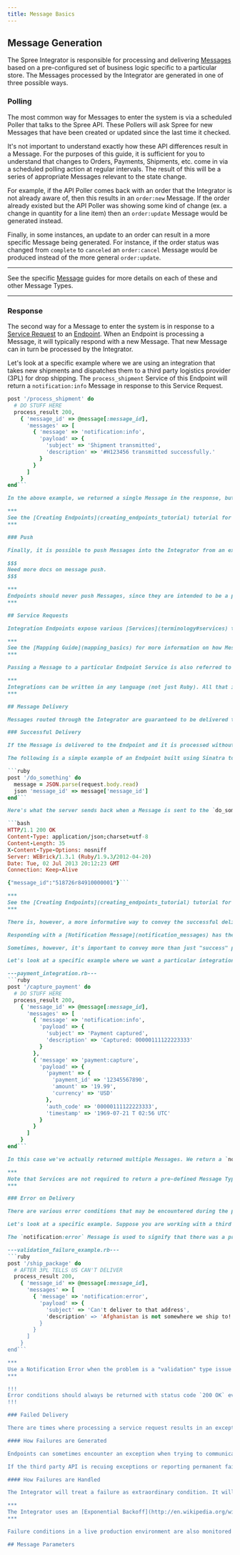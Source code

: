 ```yaml
---
title: Message Basics
---
```


## Message Generation

The Spree Integrator is responsible for processing and delivering [Messages](terminology#messages) based on a pre-configured set of business logic specific to a particular store. The Messages processed by the Integrator are generated in one of three possible ways.

### Polling

The most common way for Messages to enter the system is via a scheduled Poller that talks to the Spree API. These Pollers will ask Spree for new Messages that have been created or updated since the last time it checked.

It's not important to understand exactly how these API differences result in a Message. For the purposes of this guide, it is sufficient for you to understand that changes to Orders, Payments, Shipments, etc. come in via a scheduled polling action at regular intervals. The result of this will be a series of appropriate Messages relevant to the state change.

For example, if the API Poller comes back with an order that the Integrator is not already aware of, then this results in an `order:new` Message. If the order already existed but the API Poller was showing some kind of change (ex. a change in quantity for a line item) then an `order:update` Message would be generated instead.

Finally, in some instances, an update to an order can result in a more specific Message being generated. For instance, if the order status was changed from `complete` to `canceled` an `order:cancel` Message would be produced instead of the more general `order:update`.

***
See the specific [Message](messages_overview) guides for more details on each of these and other Message Types.
***

### Response

The second way for a Message to enter the system is in response to a [Service Request](terminology#service_requests) to an [Endpoint](terminology#endpoints). When an Endpoint is processing a Message, it will typically respond with a new Message. That new Message can in turn be processed by the Integrator.

Let's look at a specific example where we are using an integration that takes new shipments and dispatches them to a third party logistics provider (3PL) for drop shipping. The `process_shipment` Service of this Endpoint will return a `notification:info` Message in response to this Service Request.

```ruby
post '/process_shipment' do
  # DO STUFF HERE
  process_result 200,
    { 'message_id' => @message[:message_id],
      'messages' => [
        { 'message' => 'notification:info',
          'payload' => {
            'subject' => 'Shipment transmitted',
            'description' => '#H123456 transmitted successfully.'
          }
        }
      ]
    }
end```

In the above example, we returned a single Message in the response, but Messages generated in this way are technically an array of Messages and so it is possible to generate more than one Message as part of a Service Request. For example, if you were designing a Service that returned the list of shipments that have shipped since the last check, then you would likely need to return multiple `shipment:confirm` Messages.

***
See the [Creating Endpoints](creating_endpoints_tutorial) tutorial for some more detailed examples on how to generate Messages in response to processing a Service Request.
***

### Push

Finally, it is possible to push Messages into the Integrator from an external source.

$$$
Need more docs on message push.
$$$

***
Endpoints should never push Messages, since they are intended to be a passive consumer of Messages. Instead, they should be polled via a Message sent from the Integrator, so that they can return the necessary information.
***

## Service Requests

Integration Endpoints expose various [Services](terminology#services) to the Integrator. The Integrator is configured with a series of [Mappings](terminology#mappings), which tell it how it route a specific Message to a particular Service offered by an Endpoint.

***
See the [Mapping Guide](mapping_basics) for more information on how Messages are mapped to Endpoints.
***

Passing a Message to a particular Endpoint Service is also referred to as making a [Service Request](terminology#service_request). Service Requests are always made use the `HTTP POST` method and the Messages they pass are required to be in a JSON format. Now let's take a look at some aspects of message delivery.

***
Integrations can be written in any language (not just Ruby). All that is required is that your Endpoint be able to respond to `HTTP POST` requests, and that your Service methods be capable of reading a JSON-formatted form parameter.
***

## Message Delivery

Messages routed through the Integrator are guaranteed to be delivered to their intended Endpoints. When attempting to deliver a Message to a Service (i.e. making a Service Request), one of three things can happen.

### Successful Delivery

If the Message is delivered to the Endpoint and it is processed without incident, then the Message can be considered successfully delivered. The minimum requirement for an Endpoint to indicate that the Service Request was successful is to return a `200 OK` response, along with the `message_id`.

The following is a simple example of an Endpoint built using Sinatra to return the bare minimum required to indicate successful processing of the Message.

```ruby
post '/do_something' do
  message = JSON.parse(request.body.read)
  json 'message_id' => message['message_id']
end```

Here's what the server sends back when a Message is sent to the `do_something` service via `HTTP POST`:

```bash
HTTP/1.1 200 OK
Content-Type: application/json;charset=utf-8
Content-Length: 35
X-Content-Type-Options: nosniff
Server: WEBrick/1.3.1 (Ruby/1.9.3/2012-04-20)
Date: Tue, 02 Jul 2013 20:12:23 GMT
Connection: Keep-Alive

{"message_id":"518726r84910000001"}```

***
See the [Creating Endpoints](creating_endpoints_tutorial) tutorial for more detailed examples of how to build simple Endpoints.
***

There is, however, a more informative way to convey the successful delivery of a Message. In addition to returning `200 OK` a Service can return an array of Messages (or just a single Message). The previous discussion of [Responses](#response) contains an example of how this can be done.

Responding with a [Notification Message](notification_messages) has the advantage of allowing the Service to pass additional human-readable information back to the Integrator. By default, Notification Messages will be turned into [Log Entries](terminology#log_entries), which can be displayed in a detailed tab in the store's admin interface.

Sometimes, however, it's important to convey more than just "success" plus a log entry. A major advantage to using Spree Integrator is that it allows one integration to respond to events taking place in another. In order for this to happen, however, the Service Request of the first integration needs to return something more specific in addition to a log message.

Let's look at a specific example where we want a particular integration to capture a previously authorized credit card payment once a shipment is ready to ship. Suppose further that we want to send an email message to the customer once we capture the payment on their card. Once we've taken care of the necessary Mappings, we could use an Endpoint with a `capture_payment` method.

---payment_integration.rb---
```ruby
post '/capture_payment' do
  # DO STUFF HERE
  process_result 200,
    { 'message_id' => @message[:message_id],
      'messages' => [
        { 'message' => 'notification:info',
          'payload' => {
            'subject' => 'Payment captured',
            'description' => 'Captured: 00000111122223333'
          }
        },
        { 'message' => 'payment:capture',
          'payload' => {
            'payment' => {
              'payment_id' => '12345567890',
              'amount' => '19.99',
              'currency' => 'USD'
            },
            'auth_code' => '00000111122223333',
            'timestamp' => '1969-07-21 T 02:56 UTC'
          }
        }
      ]
    }
end```

In this case we've actually returned multiple Messages. We return a `notification:info` Message so that can be displayed on the events tab in the Spree store, but we also return a `payment:capture` Message. The idea here is that another integration can then listen specifically for `payment:capture` Messages and do something specific knowing that a payment has been captured (update Quickbooks, send an email to the customer, etc.)

***
Note that Services are not required to return a pre-defined Message Type. You are free to create your own Endpoints that return custom Message Types.
***

### Error on Delivery

There are various error conditions that may be encountered during the processing of a Service Request. Endpoints can have logic that maps to either internal business rules or the rules/validation logic of a third party API that it's facilitating integration with.

Let's look at a specific example. Suppose you are working with a third party logistics (3PL) firm to drop ship your packages to your customers. Suppose further that this 3PL has an API that checks to verify that it can deliver to the requested address before it accepts your ship instructions. When this happens, you will most likely want to return a [Notification Error](notification_messages#error) Message.

The `notification:error` Message is used to signify that there was a problem with processing that Service Request. This approach should be used when the nature of the problem is that the request is not consistent with some type of business logic, or the rules of the third party API that you're communicating with are not met.

---validation_failure_example.rb---
```ruby
post '/ship_package' do
  # AFTER 3PL TELLS US CAN'T DELIVER
  process_result 200,
    { 'message_id' => @message[:message_id],
      'messages' => [
        { 'message' => 'notification:error',
          'payload' => {
            'subject' => 'Can't deliver to that address',
            'description' => 'Afghanistan is not somewhere we ship to!'
          }
        }
      ]
    }
end```

***
Use a Notification Error when the problem is a "validation" type issue or some other problem with a third party API where it does not make sense to reattempt the Service Request.
***

!!!
Error conditions should always be returned with status code `200 OK` even though there was technically a problem. They are distinct from [Failures](terminology#failures) which are returned with `HTTP 5XX` error codes.
!!!

### Failed Delivery

There are times where processing a service request results in an exceptional condition. These are situations where it makes sense to continue to retry the service request in the hopes that the sitaution has been resolved. In these situations it is appropriate to treat this service request as failed.

#### How Failures are Generated

Endpoints can sometimes encounter an exception when trying to communicate with a third-party service through their API (ex. Shipwire is down for maintenance.) Typically these situations will result in exceptions. In these instances there is typically no need to rescue the exception, you can just allow it to result in a `5XX Error` response and the Integrator will treat the request has failed.

If the third party API is recuing exceptions or reporting permanent failure type situations as `200 OK` you may need to examine the respone more carefully and then raise your own exception (or just return `500 Internal Server Error` and supply your own error message.)

#### How Failures are Handled

The Integrator will treat a failure as extraordinary condition. It will continue to attempt to redeliver the message until it is successful. This is extremely useful when third party services experience temporary service disruptions since no messages are ever lost during the outage.

***
The Integrator uses an [Exponential Backoff](http://en.wikipedia.org/wiki/Exponential_backoff) algorithm to gradually increase the amount of time between retries.
***

Failure conditions in a live production environment are also monitored by the Spree staff. If you have a paid support plan they will take action to help rectify the situation.

## Message Parameters
